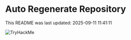 # Auto Regenerate Repository

This README was last updated: 2025-09-11 11:41:11

 ![TryHackMe](https://tryhackme.com/badge/533634)
